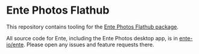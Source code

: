 # Ente Photos Flathub

This repository contains tooling for the 
[Ente Photos Flathub package](https://flathub.org/apps/io.ente.photos).

All source code for Ente, including the Ente Photos desktop app, is in
[ente-io/ente](https://github.com/ente-io/ente). Please open any issues and
feature requests there.
